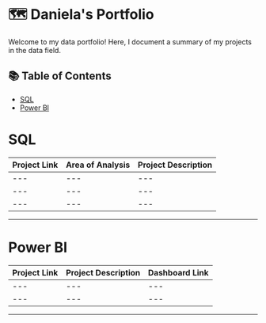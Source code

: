 # 🗺 Daniela's Portfolio

Welcome to my data portfolio! Here, I document a summary of my projects in the data field. 

## 📚 Table of Contents
- [SQL](#sql)
- [Power BI](#power-bi)

# SQL

| Project Link | Area of Analysis | Project Description | 
|---|---|---|
|---|---|---|
|---|---|---|
|---|---|---|

***

# Power BI

| Project Link | Project Description | Dashboard Link |
|---|---|---|
|---|---|---|
|---|---|---|

***
